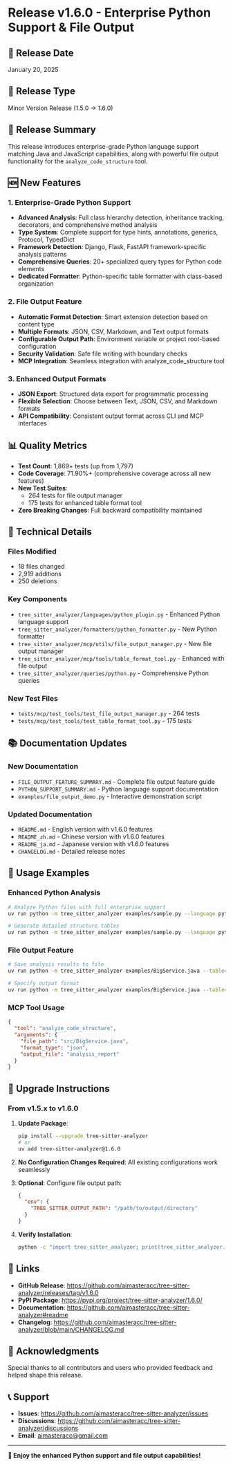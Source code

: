 # Release v1.6.0 - Enterprise Python Support & File Output

## 📅 Release Date
January 20, 2025

## 🎯 Release Type
Minor Version Release (1.5.0 → 1.6.0)

## 📝 Release Summary

This release introduces enterprise-grade Python language support matching Java and JavaScript capabilities, along with powerful file output functionality for the `analyze_code_structure` tool.

## 🆕 New Features

### 1. Enterprise-Grade Python Support
- **Advanced Analysis**: Full class hierarchy detection, inheritance tracking, decorators, and comprehensive method analysis
- **Type System**: Complete support for type hints, annotations, generics, Protocol, TypedDict
- **Framework Detection**: Django, Flask, FastAPI framework-specific analysis patterns
- **Comprehensive Queries**: 20+ specialized query types for Python code elements
- **Dedicated Formatter**: Python-specific table formatter with class-based organization

### 2. File Output Feature
- **Automatic Format Detection**: Smart extension detection based on content type
- **Multiple Formats**: JSON, CSV, Markdown, and Text output formats
- **Configurable Output Path**: Environment variable or project root-based configuration
- **Security Validation**: Safe file writing with boundary checks
- **MCP Integration**: Seamless integration with analyze_code_structure tool

### 3. Enhanced Output Formats
- **JSON Export**: Structured data export for programmatic processing
- **Flexible Selection**: Choose between Text, JSON, CSV, and Markdown formats
- **API Compatibility**: Consistent output format across CLI and MCP interfaces

## 📊 Quality Metrics

- **Test Count**: 1,869+ tests (up from 1,797)
- **Code Coverage**: 71.90%+ (comprehensive coverage across all new features)
- **New Test Suites**: 
  - 264 tests for file output manager
  - 175 tests for enhanced table format tool
- **Zero Breaking Changes**: Full backward compatibility maintained

## 🔧 Technical Details

### Files Modified
- 18 files changed
- 2,919 additions
- 250 deletions

### Key Components
- `tree_sitter_analyzer/languages/python_plugin.py` - Enhanced Python language support
- `tree_sitter_analyzer/formatters/python_formatter.py` - New Python formatter
- `tree_sitter_analyzer/mcp/utils/file_output_manager.py` - New file output manager
- `tree_sitter_analyzer/mcp/tools/table_format_tool.py` - Enhanced with file output
- `tree_sitter_analyzer/queries/python.py` - Comprehensive Python queries

### New Test Files
- `tests/mcp/test_tools/test_file_output_manager.py` - 264 tests
- `tests/mcp/test_tools/test_table_format_tool.py` - 175 tests

## 📚 Documentation Updates

### New Documentation
- `FILE_OUTPUT_FEATURE_SUMMARY.md` - Complete file output feature guide
- `PYTHON_SUPPORT_SUMMARY.md` - Python language support documentation
- `examples/file_output_demo.py` - Interactive demonstration script

### Updated Documentation
- `README.md` - English version with v1.6.0 features
- `README_zh.md` - Chinese version with v1.6.0 features
- `README_ja.md` - Japanese version with v1.6.0 features
- `CHANGELOG.md` - Detailed release notes

## 🚀 Usage Examples

### Enhanced Python Analysis
```bash
# Analyze Python files with full enterprise support
uv run python -m tree_sitter_analyzer examples/sample.py --language python --advanced

# Generate detailed structure tables
uv run python -m tree_sitter_analyzer examples/sample.py --language python --table full
```

### File Output Feature
```bash
# Save analysis results to file
uv run python -m tree_sitter_analyzer examples/BigService.java --table=full --output-file analysis_report

# Specify output format
uv run python -m tree_sitter_analyzer examples/BigService.java --table=json --output-file data.json
```

### MCP Tool Usage
```json
{
  "tool": "analyze_code_structure",
  "arguments": {
    "file_path": "src/BigService.java",
    "format_type": "json",
    "output_file": "analysis_report"
  }
}
```

## 🔄 Upgrade Instructions

### From v1.5.x to v1.6.0

1. **Update Package**:
   ```bash
   pip install --upgrade tree-sitter-analyzer
   # or
   uv add tree-sitter-analyzer@1.6.0
   ```

2. **No Configuration Changes Required**: All existing configurations work seamlessly

3. **Optional**: Configure file output path:
   ```json
   {
     "env": {
       "TREE_SITTER_OUTPUT_PATH": "/path/to/output/directory"
     }
   }
   ```

4. **Verify Installation**:
   ```bash
   python -c "import tree_sitter_analyzer; print(tree_sitter_analyzer.__version__)"
   ```

## 🔗 Links

- **GitHub Release**: https://github.com/aimasteracc/tree-sitter-analyzer/releases/tag/v1.6.0
- **PyPI Package**: https://pypi.org/project/tree-sitter-analyzer/1.6.0/
- **Documentation**: https://github.com/aimasteracc/tree-sitter-analyzer#readme
- **Changelog**: https://github.com/aimasteracc/tree-sitter-analyzer/blob/main/CHANGELOG.md

## 🙏 Acknowledgments

Special thanks to all contributors and users who provided feedback and helped shape this release.

## 📞 Support

- **Issues**: https://github.com/aimasteracc/tree-sitter-analyzer/issues
- **Discussions**: https://github.com/aimasteracc/tree-sitter-analyzer/discussions
- **Email**: aimasteracc@gmail.com

---

**🎉 Enjoy the enhanced Python support and file output capabilities!**
